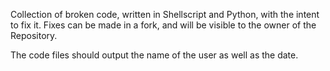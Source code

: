Collection of broken code, written in Shellscript and Python, with the intent to fix it.
Fixes can be made in a fork, and will be visible to the owner of the Repository. 

The code files should output the name of the user as well as the date.
